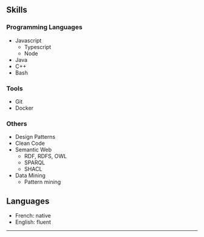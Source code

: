 ## Skills

### Programming Languages
- Javascript
    - Typescript
    - Node
- Java
- C++
- Bash

### Tools

- Git
- Docker

### Others

- Design Patterns
- Clean Code
- Semantic Web
    - RDF, RDFS, OWL
    - SPARQL
    - SHACL
- Data Mining
    - Pattern mining

## Languages

- French: native
- English: fluent

---